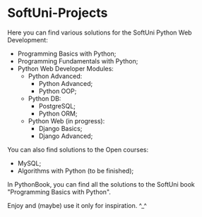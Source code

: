 # SoftUni-Projects
 
Here you can find various solutions for the SoftUni Python Web Development:
- Programming Basics with Python;
- Programming Fundamentals with Python;
- Python Web Developer Modules:
    - Python Advanced:
        - Python Advanced;
        - Python OOP;
    - Python DB:
        - PostgreSQL;
        - Python ORM;
    - Python Web (in progress):
        - Django Basics;
        - Django Advanced;


You can also find solutions to the Open courses:
- MySQL;
- Algorithms with Python (to be finished);


In PythonBook, you can find all the solutions to the SoftUni book "Programming Basics with Python".


Enjoy and (maybe) use it only for inspiration. ^_^
